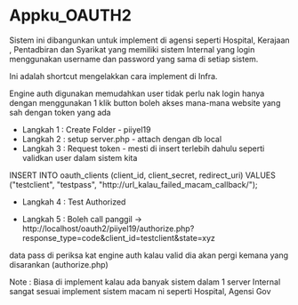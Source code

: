 # Appku_OAUTH2

Sistem ini dibangunkan untuk implement di agensi seperti Hospital, Kerajaan , Pentadbiran dan Syarikat yang memiliki sistem Internal yang login menggunakan username dan password yang sama di setiap sistem. 

Ini adalah shortcut mengelakkan cara implement di Infra. 

Engine auth digunakan memudahkan user tidak perlu nak login hanya dengan menggunakan 1 klik button boleh akses mana-mana 
website yang sah dengan token yang ada

- Langkah 1 : Create Folder - piiyel19
- Langkah 2 : setup server.php - attach dengan db local
- Langkah 3 : Request token - mesti di insert terlebih dahulu seperti validkan user dalam sistem kita 

INSERT INTO oauth_clients (client_id, client_secret, redirect_uri) VALUES ("testclient", "testpass", "http://url_kalau_failed_macam_callback/");

- Langkah 4 : Test Authorized 

- Langkah 5 : Boleh call panggil -> http://localhost/oauth2/piiyel19/authorize.php?response_type=code&client_id=testclient&state=xyz

data pass di periksa kat engine auth 
kalau valid dia akan pergi kemana yang disarankan (authorize.php)


Note : Biasa di implement kalau ada banyak sistem dalam 1 server Internal sangat sesuai implement sistem macam ni seperti Hospital, Agensi Gov
